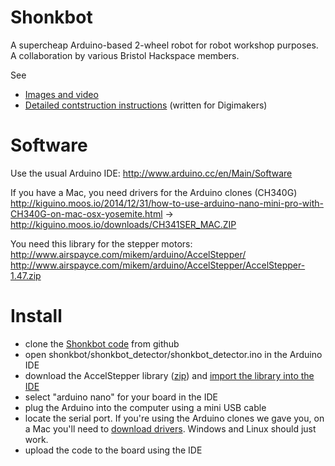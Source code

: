 # Shonkbot

A supercheap Arduino-based 2-wheel robot for robot workshop purposes.
A collaboration by various Bristol Hackspace members.

See 

* [Images and video](http://jarkman.co.uk/catalog/robots/shonkbot.htm)
* [Detailed contstruction instructions](http://bit.ly/1GEuDTD) (written for Digimakers)

# Software

Use the usual Arduino IDE: 
 http://www.arduino.cc/en/Main/Software

If you have a Mac, you need drivers for the Arduino clones (CH340G)
 http://kiguino.moos.io/2014/12/31/how-to-use-arduino-nano-mini-pro-with-CH340G-on-mac-osx-yosemite.html
 -> http://kiguino.moos.io/downloads/CH341SER_MAC.ZIP

You need this library for the stepper motors:
 http://www.airspayce.com/mikem/arduino/AccelStepper/
 http://www.airspayce.com/mikem/arduino/AccelStepper/AccelStepper-1.47.zip

# Install

 * clone the [Shonkbot code](https://github.com/jarkman/shonkbot) from github
 * open shonkbot/shonkbot_detector/shonkbot_detector.ino in the Arduino IDE
 * download the AccelStepper library ([zip](http://www.airspayce.com/mikem/arduino/AccelStepper/AccelStepper-1.47.zip)) and [import the library into the IDE](http://www.arduino.cc/en/Guide/Libraries)
 * select "arduino nano" for your board in the IDE
 * plug the Arduino into the computer using a mini USB cable
 * locate the serial port. If you're using the Arduino clones we gave you, on a Mac you'll need to [download drivers](http://kiguino.moos.io/2014/12/31/how-to-use-arduino-nano-mini-pro-with-CH340G-on-mac-osx-yosemite.html). Windows and Linux should just work.
 * upload the code to the board using the IDE
